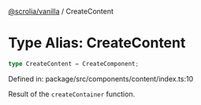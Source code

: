 [@scrolia/vanilla](../README.md) / CreateContent

# Type Alias: CreateContent

```ts
type CreateContent = CreateComponent;
```

Defined in: package/src/components/content/index.ts:10

Result of the `createContainer` function.
